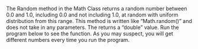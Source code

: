 The Random method in the Math Class returns a random number between 0.0 and 1.0, including 0.0 and not including 1.0, at random with uniform distribution from this range. This method is written like “Math.random()” and does not take in any parameters. The returns a “double” value. Run the program below to see the function. As you may suspect, you will get different numbers every time you run the program.

